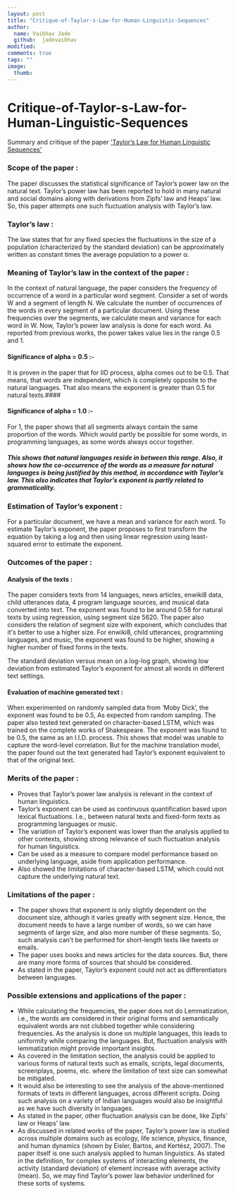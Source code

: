 ```yaml
---
layout: post
title: "Critique-of-Taylor-s-Law-for-Human-Linguistic-Sequences"
author:
  name: Vaibhav Jade
  github:  jadevaibhav
modified:
comments: true
tags: ""
image:
  thumb:
---
```


# Critique-of-Taylor-s-Law-for-Human-Linguistic-Sequences
Summary and critique of the paper ['Taylor’s Law for Human Linguistic Sequences'](https://www.aclweb.org/anthology/P18-1105.pdf)

### Scope of the paper :
The paper discusses the statistical significance of Taylor’s power law on the natural text. Taylor’s power law has been reported to hold in many natural and social domains along with derivations from Zipfs’ law and Heaps’ law. So, this paper attempts one such fluctuation analysis with Taylor’s law.

### Taylor’s law :
The law states that for any fixed species the fluctuations in the size of a population (characterized by the standard deviation) can be approximately written as constant times the average population to a power α.

### Meaning of Taylor’s law in the context of the paper :
In the context of natural language, the paper considers the frequency of occurrence of a word in a particular word segment.  Consider a set of words W and a segment of length N. We calculate the number of occurrences of the words in every segment of a particular document. Using these frequencies over the segments, we calculate mean and variance for each word in W. Now, Taylor’s power law analysis is done for each word. As reported from previous works, the power takes value lies in the range 0.5 and 1.  

#### Significance of alpha = 0.5 :-
It is proven in the paper that for IID process, alpha comes out to be 0.5. That means, that words are independent, which is completely opposite to the natural languages. That also means the exponent is greater than 0.5 for natural texts.####

#### Significance of alpha = 1.0 :-
For 1, the paper shows that all segments always contain the same proportion of the words. Which would partly be possible for some words, in programming languages, as some words always occur together.

##### This shows that natural languages reside in between this range. Also, it shows how the co-occurrence of the words as a measure for natural languages is being justified by this method, in accordance with Taylor’s law. This also indicates that Taylor’s exponent is partly related to grammaticality.

### Estimation of Taylor’s exponent :
For a particular document, we have a mean and variance for each word. To estimate Taylor’s exponent, the paper proposes to first transform the equation by taking a log and then using linear regression using least-squared error to estimate the exponent.
### Outcomes of the paper :

#### Analysis of the texts :
The paper considers texts from 14 languages, news articles, enwiki8 data, child utterances data, 4 program language sources, and musical data converted into text. The exponent was found to be around 0.58 for natural texts by using regression, using segment size 5620. The paper also considers the relation of segment size with exponent, which concludes that it's better to use a higher size.
For enwiki8, child utterances, programming languages, and music, the exponent was found to be higher, showing a higher number of fixed forms in the texts.

The standard deviation versus mean on a log-log graph, showing low deviation from estimated Taylor’s exponent for almost all words in different text settings.

#### Evaluation of machine generated text :
When experimented on randomly sampled data from ‘Moby Dick’, the exponent was found to be 0.5, As expected from random sampling. The paper also tested text generated on character-based LSTM, which was trained on the complete works of Shakespeare. The exponent was found to be 0.5, the same as an I.I.D. process.  This shows that model was unable to capture the word-level correlation. But for the machine translation model, the paper found out the text generated had Taylor’s exponent equivalent to that of the original text.

### Merits of the paper :
* Proves that Taylor’s power law analysis is relevant in the context of human linguistics.
* Taylor’s exponent can be used as continuous quantification based upon lexical fluctuations. I.e., between natural texts and fixed-form texts as programming languages or music.
* The variation of Taylor’s exponent was lower than the analysis applied to other contexts, showing strong relevance of such fluctuation analysis for human linguistics.
* Can be used as a measure to compare model performance based on underlying language, aside from application performance.
* Also showed the limitations of character-based LSTM, which could not capture the underlying natural text.

### Limitations of the paper :
* The paper shows that exponent is only slightly dependent on the document size, although it varies greatly with segment size. Hence, the document needs to have a large number of words, so we can have segments of large size, and also more number of these segments. So, such analysis can’t be performed for short-length texts like tweets or emails.
* The paper uses books and news articles for the data sources. But, there are many more forms of sources that should be considered.
* As stated in the paper, Taylor’s exponent could not act as differentiators between languages.

### Possible extensions and applications of the paper :
* While calculating the frequencies, the paper does not do Lemmatization, i.e., the words are considered in their original forms and semantically equivalent words are not clubbed together while considering frequencies. As the analysis is done on multiple languages, this leads to uniformity while comparing the languages. But, fluctuation analysis with lemmatization might provide important insights.
* As covered in the limitation section, the analysis could be applied to various forms of natural texts such as emails, scripts, legal documents, screenplays, poems, etc. where the limitation of text size can somewhat be mitigated.
* It would also be interesting to see the analysis of the above-mentioned formats of texts in different languages, across different scripts. Doing such analysis on a variety of Indian languages would also be insightful as we have such diversity in languages.
* As stated in the paper, other fluctuation analysis can be done, like Zipfs’ law or Heaps’ law.
* As discussed in related works of the paper, Taylor’s power law is studied across multiple domains such as ecology, life science, physics, finance, and human dynamics (shown by Eisler, Bartos, and Kertész, 2007). The paper itself is one such analysis applied to human linguistics. 
As stated in the definition, for complex systems of interacting elements, the activity (standard deviation) of element increase with average activity (mean). So, we may find Taylor’s power law behavior underlined for these sorts of systems.
